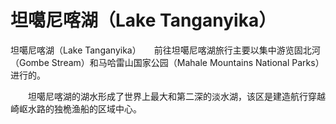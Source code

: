 # 坦噶尼喀湖（Lake Tanganyika）
坦噶尼喀湖（Lake Tanganyika）　　前往坦噶尼喀湖旅行主要以集中游览固北河（Gombe Stream）和马哈雷山国家公园（Mahale Mountains National Parks）进行的。 

　　坦噶尼喀湖的湖水形成了世界上最大和第二深的淡水湖，该区是建造航行穿越崎岖水路的独桅渔船的区域中心。
